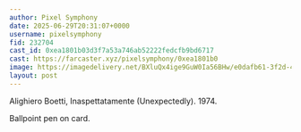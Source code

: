 ```yaml
---
author: Pixel Symphony
date: 2025-06-29T20:31:07+0000
username: pixelsymphony
fid: 232704
cast_id: 0xea1801b03d3f7a53a746ab52222fedcfb9bd6717
cast: https://farcaster.xyz/pixelsymphony/0xea1801b0
image: https://imagedelivery.net/BXluQx4ige9GuW0Ia56BHw/e0dafb61-3f2d-4479-f245-5ff80b288700/original
layout: post
---
```

Alighiero Boetti, Inaspettatamente (Unexpectedly). 1974.   
  
Ballpoint pen on card.  

<img src='https://imagedelivery.net/BXluQx4ige9GuW0Ia56BHw/e0dafb61-3f2d-4479-f245-5ff80b288700/original' alt='' referrerpolicy='no-referrer'/>